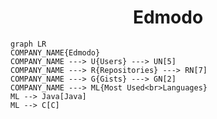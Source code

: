 <h1 align="center">Edmodo</h1>

```mermaid
graph LR
COMPANY_NAME{Edmodo}
COMPANY_NAME ---> U{Users} ---> UN[5]
COMPANY_NAME ---> R{Repositories} ---> RN[7]
COMPANY_NAME ---> G{Gists} ---> GN[2]
COMPANY_NAME ---> ML{Most Used<br>Languages}
ML --> Java[Java]
ML --> C[C]
```
